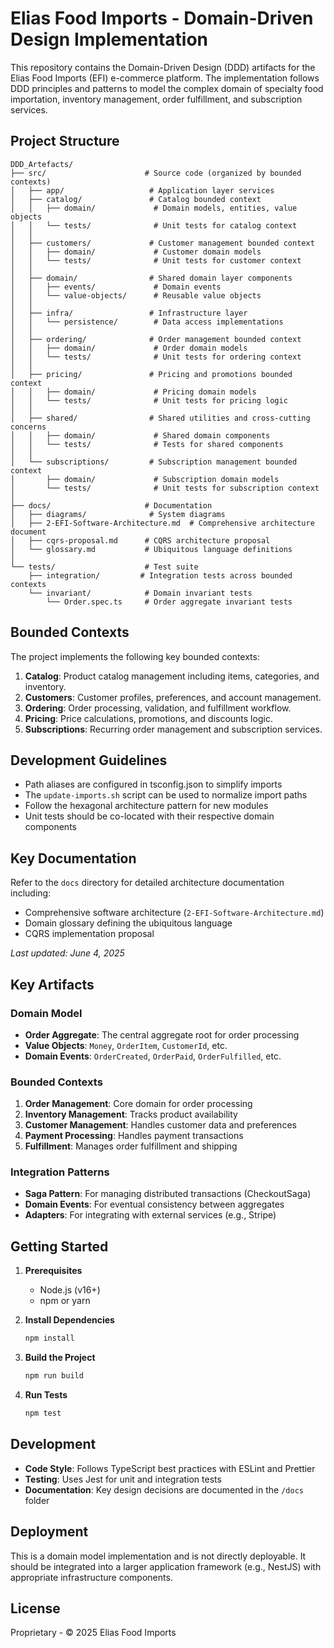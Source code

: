 # Elias Food Imports - Domain-Driven Design Implementation

This repository contains the Domain-Driven Design (DDD) artifacts for the Elias Food Imports (EFI) e-commerce platform. The implementation follows DDD principles and patterns to model the complex domain of specialty food importation, inventory management, order fulfillment, and subscription services.

## Project Structure

```
DDD_Artefacts/
├── src/                      # Source code (organized by bounded contexts)
│   ├── app/                   # Application layer services
│   ├── catalog/               # Catalog bounded context
│   │   ├── domain/             # Domain models, entities, value objects
│   │   └── tests/              # Unit tests for catalog context
│   │
│   ├── customers/             # Customer management bounded context
│   │   ├── domain/             # Customer domain models
│   │   └── tests/              # Unit tests for customer context
│   │
│   ├── domain/                # Shared domain layer components
│   │   ├── events/             # Domain events
│   │   └── value-objects/      # Reusable value objects
│   │
│   ├── infra/                 # Infrastructure layer
│   │   └── persistence/        # Data access implementations
│   │
│   ├── ordering/              # Order management bounded context
│   │   ├── domain/             # Order domain models
│   │   └── tests/              # Unit tests for ordering context
│   │
│   ├── pricing/               # Pricing and promotions bounded context
│   │   ├── domain/             # Pricing domain models
│   │   └── tests/              # Unit tests for pricing logic
│   │
│   ├── shared/                # Shared utilities and cross-cutting concerns
│   │   ├── domain/             # Shared domain components
│   │   └── tests/              # Tests for shared components
│   │
│   └── subscriptions/         # Subscription management bounded context
│       ├── domain/             # Subscription domain models
│       └── tests/              # Unit tests for subscription context
│
├── docs/                     # Documentation
│   ├── diagrams/              # System diagrams
│   ├── 2-EFI-Software-Architecture.md  # Comprehensive architecture document
│   ├── cqrs-proposal.md      # CQRS architecture proposal
│   └── glossary.md           # Ubiquitous language definitions
│
└── tests/                    # Test suite
    ├── integration/         # Integration tests across bounded contexts
    └── invariant/            # Domain invariant tests
        └── Order.spec.ts     # Order aggregate invariant tests
```

## Bounded Contexts

The project implements the following key bounded contexts:

1. **Catalog**: Product catalog management including items, categories, and inventory.
2. **Customers**: Customer profiles, preferences, and account management.
3. **Ordering**: Order processing, validation, and fulfillment workflow.
4. **Pricing**: Price calculations, promotions, and discounts logic.
5. **Subscriptions**: Recurring order management and subscription services.

## Development Guidelines

- Path aliases are configured in tsconfig.json to simplify imports
- The `update-imports.sh` script can be used to normalize import paths
- Follow the hexagonal architecture pattern for new modules
- Unit tests should be co-located with their respective domain components

## Key Documentation

Refer to the `docs` directory for detailed architecture documentation including:

- Comprehensive software architecture (`2-EFI-Software-Architecture.md`)
- Domain glossary defining the ubiquitous language
- CQRS implementation proposal

_Last updated: June 4, 2025_

## Key Artifacts

### Domain Model

- **Order Aggregate**: The central aggregate root for order processing
- **Value Objects**: `Money`, `OrderItem`, `CustomerId`, etc.
- **Domain Events**: `OrderCreated`, `OrderPaid`, `OrderFulfilled`, etc.

### Bounded Contexts

1. **Order Management**: Core domain for order processing
2. **Inventory Management**: Tracks product availability
3. **Customer Management**: Handles customer data and preferences
4. **Payment Processing**: Handles payment transactions
5. **Fulfillment**: Manages order fulfillment and shipping

### Integration Patterns

- **Saga Pattern**: For managing distributed transactions (CheckoutSaga)
- **Domain Events**: For eventual consistency between aggregates
- **Adapters**: For integrating with external services (e.g., Stripe)

## Getting Started

1. **Prerequisites**
   - Node.js (v16+)
   - npm or yarn

2. **Install Dependencies**
   ```bash
   npm install
   ```

3. **Build the Project**
   ```bash
   npm run build
   ```

4. **Run Tests**
   ```bash
   npm test
   ```

## Development

- **Code Style**: Follows TypeScript best practices with ESLint and Prettier
- **Testing**: Uses Jest for unit and integration tests
- **Documentation**: Key design decisions are documented in the `/docs` folder

## Deployment

This is a domain model implementation and is not directly deployable. It should be integrated into a larger application framework (e.g., NestJS) with appropriate infrastructure components.

## License

Proprietary - © 2025 Elias Food Imports
